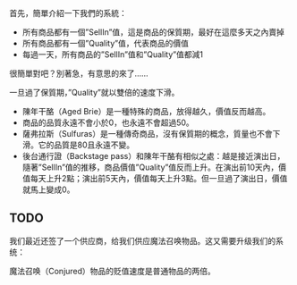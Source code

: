 首先，簡單介紹一下我們的系統：

- 所有商品都有一個”SellIn”值，這是商品的保質期，最好在這麼多天之內賣掉
- 所有商品都有一個”Quality”值，代表商品的價值
- 每過一天，所有商品的”SellIn”值和”Quality”值都減1

很簡單對吧？別著急，有意思的來了……

一旦過了保質期，”Quality”就以雙倍的速度下滑。
- 陳年干酪（Aged Brie）是一種特殊的商品，放得越久，價值反而越高。
- 商品的品質永遠不會小於0，也永遠不會超過50。
- 薩弗拉斯（Sulfuras）是一種傳奇商品，沒有保質期的概念，質量也不會下滑。它的品質是80且永遠不變。
- 後台通行證（Backstage pass）和陳年干酪有相似之處：越是接近演出日，隨著”SellIn”值的推移，商品價值”Quality”值反而上升。在演出前10天內，價值每天上升2點；演出前5天內，價值每天上升3點。但一旦過了演出日，價值就馬上變成0。


## TODO
我们最近还签了一个供应商，给我们供应魔法召唤物品。这又需要升级我们的系统：

魔法召唤（Conjured）物品的贬值速度是普通物品的两倍。